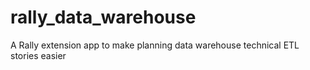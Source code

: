 # rally_data_warehouse
A Rally extension app to make planning data warehouse technical ETL stories easier
